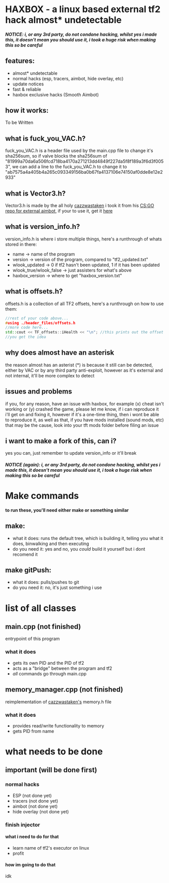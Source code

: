 # HAXBOX - a linux based external tf2 hack almost* undetectable

##### NOTICE: i, or any 3rd party, do not condone hacking, whilst yes i made this, it doesn't mean you should use it, i took a huge risk when making this so be careful

## features:
 - almost* undetectable
 - normal hacks (esp, tracers, aimbot, hide overlay, etc)
 - update notices
 - fast & reliable
 - haxbox exclusive hacks (Smooth Aimbot)

## how it works:
To be Written

## what is fuck_you_VAC.h?
fuck_you_VAC.h is a header file used by the main.cpp file to change it's sha256sum, so if valve blocks the sha256sum of "81999a70da6a506fcd718ba4170a271213dd4849f227da5f8f189a3f6d3f0053", we can add a line to the fuck_you_VAC.h to change it to "ab7575a4a405b4a265c093349156ba0b67fa4137106e74150af0dde8e12e2933"

## what is Vector3.h?
Vector3.h is made by the all holy [cazzwastaken](https://github.com/cazzwastaken/) i took it from his [CS:GO repo for external aimbot](https://github.com/cazzwastaken/external-aimbot/), if your to use it, get it [here](https://raw.githubusercontent.com/cazzwastaken/external-aimbot/main/vector.h)

## what is version_info.h?
version_info.h is where i store multiple things, here's a runthrough of whats stored in there:

 - name -> name of the program
 - version -> version of the program, compared to "tf2_updated.txt"
 - wlook_updated -> 0 if tf2 hasn't been updated, 1 if it has been updated
 - wlook_true/wlook_false -> just assisters for what's above
 - haxbox_version -> where to get "haxbox_version.txt"

## what is offsets.h?
offsets.h is a collection of all TF2 offsets, here's a runthrough on how to use them:
```c++
//rest of your code above...
#using ./header_files/offsets.h
//more code here...
std::cout << TF_offsets::iHealth << "\n"; //this prints out the offset for the health (read only)
//you get the idea
```

## why does almost have an asterisk
the reason almost has an asterist (*) is because it still can be detected, either by VAC or by any third party anti-exploit, however as it's external and not internal, it'll be more complex to detect

## issues and problems
if you, for any reason, have an issue with haxbox, for example (x) cheat isn't working or (y) crashed the game, please let me know, if i can reproduce it i'll get on and fixing it, however if it's a one-time thing, then i wont be able to reproduce it, as well as that, if you have mods installed (sound mods, etc) that may be the cause, look into your tft mods folder before filing an issue

## i want to make a fork of this, can i?
yes you can, just remember to update version_info or it'll break

##### NOTICE (again): i, or any 3rd party, do not condone hacking, whilst yes i made this, it doesn't mean you should use it, i took a huge risk when making this so be careful

# Make commands

#### to run these, you'll need either make or something similar

## make:
 - what it does: runs the default tree, which is building it, telling you what it does, binwalking and then executing
 - do you need it: yes and no, you *could* build it yourself but i dont recomend it

## make gitPush:
 - what it does: pulls/pushes to git
 - do you need it: no, it's just something i use


# list of all classes

## main.cpp (not finished)
entrypoint of this program
### what it does
 - gets its own PID and the PID of tf2
 - acts as a "bridge" between the program and tf2
 - _all_ commands go through main.cpp

## memory_manager.cpp (not finished)
reimplementation of [cazzwastaken's](https://github.com/cazzwastaken/) memory.h file
### what it does
 - provides read/write functionality to memory
 - gets PID from name

# what needs to be done

## important (will be done first)

### normal hacks
 - ESP (not done yet)
 - tracers (not done yet)
 - aimbot (not done yet)
 - hide overlay (not done yet)

### finish injector
#### what i need to do for that
 - learn name of tf2's executor on linux
 - profit

#### how im going to do that
idk